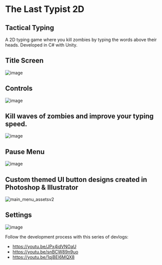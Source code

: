 # The Last Typist 2D
## Tactical Typing
A 2D typing game where you kill zombies by typing the words above their heads. Developed in C# with Unity.
## Title Screen
![image](https://user-images.githubusercontent.com/53094076/236564900-80d6c30a-4f22-4849-85c2-20a6f02d4aaf.png)
## Controls
![image](https://user-images.githubusercontent.com/53094076/236566874-30db322b-9ac3-4df8-93ce-81c1a3482ea0.png)
## Kill waves of zombies and improve your typing speed.
![image](https://user-images.githubusercontent.com/53094076/236565096-44a15976-dacb-4393-b1cf-ace511213c63.png)
## Pause Menu
![image](https://user-images.githubusercontent.com/53094076/236566153-ebfb69fb-9271-41ae-a055-b716cbce0621.png)
## Custom themed UI button designs created in Photoshop & Illustrator
![main_menu_assetsv2](https://user-images.githubusercontent.com/53094076/236566373-f9d7478c-2cd9-4557-90a7-929bd0c08bfe.png)
## Settings
![image](https://user-images.githubusercontent.com/53094076/236566742-68ff1265-896d-4e36-80ad-4c68ecee30d3.png)

Follow the development process with this series of devlogs:
* https://youtu.be/JPx4idVNOaU
* https://youtu.be/snBCW89n9uo
* https://youtu.be/1qjBEl6MQX8
